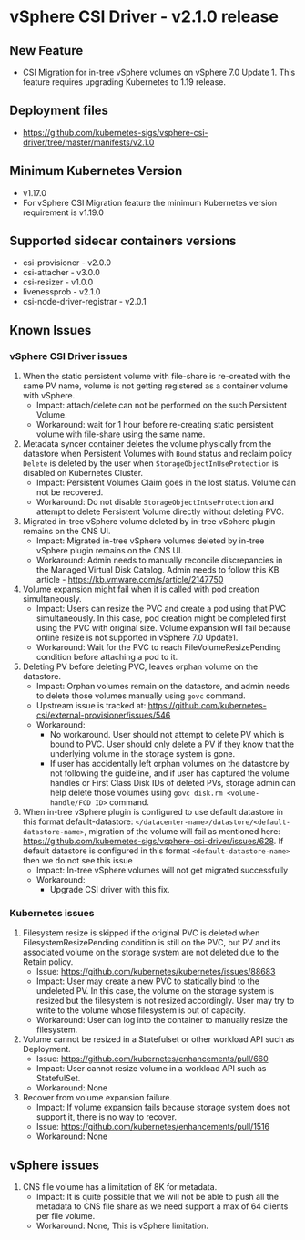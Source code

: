<!-- markdownlint-disable MD034 -->
# vSphere CSI Driver - v2.1.0 release

## New Feature

- CSI Migration for in-tree vSphere volumes on vSphere 7.0 Update 1. This feature requires upgrading Kubernetes to 1.19 release.

## Deployment files

- https://github.com/kubernetes-sigs/vsphere-csi-driver/tree/master/manifests/v2.1.0

## Minimum Kubernetes Version

- v1.17.0
- For vSphere CSI Migration feature the minimum Kubernetes version requirement is v1.19.0

## Supported sidecar containers versions

- csi-provisioner - v2.0.0
- csi-attacher - v3.0.0
- csi-resizer - v1.0.0
- livenessprob - v2.1.0
- csi-node-driver-registrar - v2.0.1

## Known Issues

### vSphere CSI Driver issues

1. When the static persistent volume with file-share is re-created with the same PV name, volume is not getting registered as a container volume with vSphere.
   - Impact: attach/delete can not be performed on the such Persistent Volume.
   - Workaround: wait for 1 hour before re-creating static persistent volume with file-share using the same name.
2. Metadata syncer container deletes the volume physically from the datastore when Persistent Volumes with `Bound` status and reclaim policy `Delete` is deleted by the user when `StorageObjectInUseProtection` is disabled on Kubernetes Cluster.
   - Impact: Persistent Volumes Claim goes in the lost status. Volume can not be recovered.
   - Workaround: Do not disable `StorageObjectInUseProtection` and attempt to delete Persistent Volume directly without deleting PVC.
3. Migrated in-tree vSphere volume deleted by in-tree vSphere plugin remains on the CNS UI.
   - Impact: Migrated in-tree vSphere volumes deleted by in-tree vSphere plugin remains on the CNS UI.
   - Workaround: Admin needs to manually reconcile discrepancies in the Managed Virtual Disk Catalog. Admin needs to follow this KB article - https://kb.vmware.com/s/article/2147750
4. Volume expansion might fail when it is called with pod creation simultaneously.
   - Impact: Users can resize the PVC and create a pod using that PVC simultaneously. In this case, pod creation might be completed first using the PVC with original size. Volume expansion will fail because online resize is not supported in vSphere 7.0 Update1.
   - Workaround: Wait for the PVC to reach FileVolumeResizePending condition before attaching a pod to it.
5. Deleting PV before deleting PVC, leaves orphan volume on the datastore.
   - Impact: Orphan volumes remain on the datastore, and admin needs to delete those volumes manually using `govc` command.
   - Upstream issue is tracked at: https://github.com/kubernetes-csi/external-provisioner/issues/546
   - Workaround:
      - No workaround. User should not attempt to delete PV which is bound to PVC. User should only delete a PV if they know that the underlying volume in the storage system is gone.
      - If user has accidentally left orphan volumes on the datastore by not following the guideline, and if user has captured the volume handles or First Class Disk IDs of deleted PVs, storage admin can help delete those volumes using `govc disk.rm <volume-handle/FCD ID>` command.
6. When in-tree vSphere plugin is configured to use default datastore in this format default-datastore: `</datacenter-name>/datastore/<default-datastore-name>`, migration of the volume will fail as mentioned here: https://github.com/kubernetes-sigs/vsphere-csi-driver/issues/628. If default datastore is configured in this format `<default-datastore-name>` then we do not see this issue
   - Impact: In-tree vSphere volumes will not get migrated successfully
   - Workaround:
      - Upgrade CSI driver with this fix.

### Kubernetes issues

1. Filesystem resize is skipped if the original PVC is deleted when FilesystemResizePending condition is still on the PVC, but PV and its associated volume on the storage system are not deleted due to the Retain policy.
   - Issue: https://github.com/kubernetes/kubernetes/issues/88683
   - Impact: User may create a new PVC to statically bind to the undeleted PV. In this case, the volume on the storage system is resized but the filesystem is not resized accordingly. User may try to write to the volume whose filesystem is out of capacity.
   - Workaround: User can log into the container to manually resize the filesystem.
2. Volume cannot be resized in a Statefulset or other workload API such as Deployment.
   - Issue: https://github.com/kubernetes/enhancements/pull/660
   - Impact: User cannot resize volume in a workload API such as StatefulSet.
   - Workaround: None
3. Recover from volume expansion failure.
   - Impact: If volume expansion fails because storage system does not support it, there is no way to recover.
   - Issue: https://github.com/kubernetes/enhancements/pull/1516
   - Workaround: None

## vSphere issues

1. CNS file volume has a limitation of 8K for metadata.
   - Impact: It is quite possible that we will not be able to push all the metadata to CNS file share as we need support a max of 64 clients per file volume.
   - Workaround: None, This is vSphere limitation.
